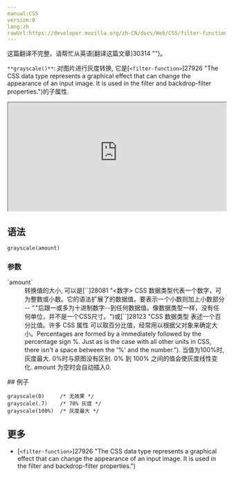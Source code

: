 ```yaml
---
manual:CSS
version:0
lang:zh
rawUrl:https://developer.mozilla.org/zh-CN/docs/Web/CSS/filter-function/grayscale
---
```




这篇翻译不完整。请帮忙从英语[翻译这篇文章]30314 "")。






`**grayscale()**`: 对图片进行灰度转换, 它是[`<filter-function>`]27926 "The <filter-function> CSS data type represents a graphical effect that can change the appearance of an input image. It is used in the filter and backdrop-filter properties.")的子属性.

<iframe src='https://interactive-examples.mdn.mozilla.net/pages/css/function-grayscale.html' width='100%' height='250'></iframe>

## 语法<a name="语法"></a>

```
grayscale(amount)
```

### 参数<a name="参数"></a>
<dl><dt id=''>`amount`</dt><dd>转换值的大小, 可以是[`<number>`]28081 "<数字> CSS 数据类型代表一个数字，可为整数或小数。它的语法扩展了<integer>的数据值。要表示一个小数则加上小数部分 -- “."后跟一或多为十进制数字--到任何<integer>数据值。像<integer>数据类型一样，<number>没有任何单位，并不是一个CSS尺寸。")或[`<percentage>`]28123 "CSS 数据类型 <percentage> 表述一个百分比值。许多 CSS 属性 可以取百分比值，经常用以根据父对象来确定大小。Percentages are formed by a <number> immediately followed by the percentage sign %. Just as is the case with all other units in CSS, there isn't a space between the '%' and the number."). 当值为100%时, 灰度最大. 0%时与原图没有区别. 0% 到 100% 之间的值会使灰度线性变化. amount 为空时会自动插入0.</dd></dl>
## 例子<a name="例子"></a>

```
grayscale(0)     /* 无效果 */
grayscale(.7)    /* 70% 灰度 */
grayscale(100%)  /* 灰度最大 */
```

## 更多<a name="更多"></a>

* [`<filter-function>`]27926 "The <filter-function> CSS data type represents a graphical effect that can change the appearance of an input image. It is used in the filter and backdrop-filter properties.")



